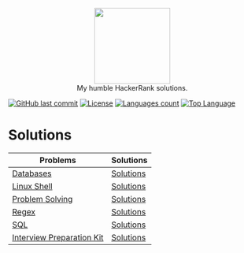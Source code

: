 <p align="center">
    <a href="https://www.hackerrank.com/chickenquest">
        <img height="154" src="https://upload.wikimedia.org/wikipedia/commons/6/6a/Hackerrank_meaningful_logo.svg">
    </a>
    <br>My humble HackerRank solutions.
</p>

[![GitHub last commit](https://img.shields.io/github/last-commit/flapdragon/hackerrank.svg)](https://github.com/flapdragon/hackerrank/commits/master)
[![License](https://img.shields.io/github/license/flapdragon/hackerrank.svg)](https://github.com/flapdragon/hackerrank/blob/master/LICENSE)
[![Languages count](https://img.shields.io/github/languages/count/flapdragon/Hackerrank.svg)]()
[![Top Language](https://img.shields.io/github/languages/top/flapdragon/Hackerrank.svg)]()

# Solutions

|Problems|Solutions|
|---|---|
|[Databases](https://www.hackerrank.com/domains/databases)|[Solutions](databases)|
|[Linux Shell](https://www.hackerrank.com/domains/shell)|[Solutions](linux-shell)|
|[Problem Solving](https://www.hackerrank.com/domains/algorithms)|[Solutions](problem-solving)|
|[Regex](https://www.hackerrank.com/domains/regex)|[Solutions](regex)|
|[SQL](https://www.hackerrank.com/domains/sql)|[Solutions](sql)|
|[Interview Preparation Kit](https://www.hackerrank.com/interview/interview-preparation-kit)|[Solutions](interview-preparation-kit)|
